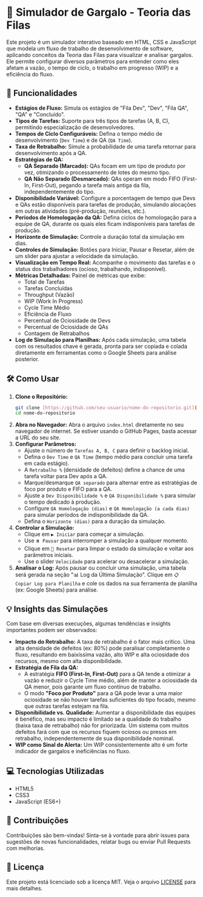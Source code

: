 # 🔄 Simulador de Gargalo - Teoria das Filas

Este projeto é um simulador interativo baseado em HTML, CSS e JavaScript que modela um fluxo de trabalho de desenvolvimento de software, aplicando conceitos da Teoria das Filas para visualizar e analisar gargalos. Ele permite configurar diversos parâmetros para entender como eles afetam a vazão, o tempo de ciclo, o trabalho em progresso (WIP) e a eficiência do fluxo.

## 🚀 Funcionalidades

- **Estágios de Fluxo:** Simula os estágios de "Fila Dev", "Dev", "Fila QA", "QA" e "Concluído".
- **Tipos de Tarefas:** Suporte para três tipos de tarefas (A, B, C), permitindo especialização de desenvolvedores.
- **Tempos de Ciclo Configuráveis:** Defina o tempo médio de desenvolvimento (`Dev Time`) e de QA (`QA Time`).
- **Taxa de Retrabalho:** Simule a probabilidade de uma tarefa retornar para desenvolvimento após a QA.
- **Estratégias de QA:**
  - **QA Separado (Marcado):** QAs focam em um tipo de produto por vez, otimizando o processamento de lotes do mesmo tipo.
  - **QA Não Separado (Desmarcado):** QAs operam em modo FIFO (First-In, First-Out), pegando a tarefa mais antiga da fila, independentemente do tipo.
- **Disponibilidade Variável:** Configure a porcentagem de tempo que Devs e QAs estão disponíveis para tarefas de produção, simulando alocações em outras atividades (pré-produção, reuniões, etc.).
- **Períodos de Homologação da QA:** Defina ciclos de homologação para a equipe de QA, durante os quais eles ficam indisponíveis para tarefas de produção.
- **Horizonte de Simulação:** Controle a duração total da simulação em dias.
- **Controles de Simulação:** Botões para Iniciar, Pausar e Resetar, além de um slider para ajustar a velocidade da simulação.
- **Visualização em Tempo Real:** Acompanhe o movimento das tarefas e o status dos trabalhadores (ocioso, trabalhando, indisponível).
- **Métricas Detalhadas:** Painel de métricas que exibe:
  - Total de Tarefas
  - Tarefas Concluídas
  - Throughput (Vazão)
  - WIP (Work In Progress)
  - Cycle Time Médio
  - Eficiência de Fluxo
  - Percentual de Ociosidade de Devs
  - Percentual de Ociosidade de QAs
  - Contagem de Retrabalhos
- **Log de Simulação para Planilhas:** Após cada simulação, uma tabela com os resultados chave é gerada, pronta para ser copiada e colada diretamente em ferramentas como o Google Sheets para análise posterior.

## 🛠️ Como Usar

1.  **Clone o Repositório:**
    ```bash
    git clone [https://github.com/seu-usuario/nome-do-repositorio.git](https://github.com/seu-usuario/nome-do-repositorio.git)
    cd nome-do-repositorio
    ```
2.  **Abra no Navegador:**
    Abra o arquivo `index.html` diretamente no seu navegador de internet. Se estiver usando o GitHub Pages, basta acessar a URL do seu site.
3.  **Configurar Parâmetros:**
    - Ajuste o número de `Tarefas A, B, C` para definir o backlog inicial.
    - Defina o `Dev Time` e `QA Time` (tempo médio para concluir uma tarefa em cada estágio).
    - A `Retrabalho %` (densidade de defeitos) define a chance de uma tarefa voltar para Dev após a QA.
    - Marque/desmarque `QA separado` para alternar entre as estratégias de foco por produto e FIFO para a QA.
    - Ajuste a `Dev Disponibilidade %` e `QA Disponibilidade %` para simular o tempo dedicado à produção.
    - Configure `QA Homologação (dias)` e `QA Homologação (a cada dias)` para simular períodos de indisponibilidade da QA.
    - Defina o `Horizonte (dias)` para a duração da simulação.
4.  **Controlar a Simulação:**
    - Clique em `▶️ Iniciar` para começar a simulação.
    - Use `⏸️ Pausar` para interromper a simulação a qualquer momento.
    - Clique em `🔄 Resetar` para limpar o estado da simulação e voltar aos parâmetros iniciais.
    - Use o slider `Velocidade` para acelerar ou desacelerar a simulação.
5.  **Analisar o Log:**
    Após pausar ou concluir uma simulação, uma tabela será gerada na seção "📊 Log da Última Simulação". Clique em `📋 Copiar Log para Planilha` e cole os dados na sua ferramenta de planilha (ex: Google Sheets) para análise.

## 💡 Insights das Simulações

Com base em diversas execuções, algumas tendências e insights importantes podem ser observados:

- **Impacto do Retrabalho:** A taxa de retrabalho é o fator mais crítico. Uma alta densidade de defeitos (ex: 80%) pode paralisar completamente o fluxo, resultando em baixíssima vazão, alto WIP e alta ociosidade dos recursos, mesmo com alta disponibilidade.
- **Estratégia de Fila da QA:**
  - A estratégia **FIFO (First-In, First-Out)** para a QA tende a otimizar a vazão e reduzir o Cycle Time médio, além de manter a ociosidade da QA menor, pois garante um fluxo contínuo de trabalho.
  - O modo **"Foco por Produto"** para a QA pode levar a uma maior ociosidade se não houver tarefas suficientes do tipo focado, mesmo que outras tarefas estejam na fila.
- **Disponibilidade vs. Qualidade:** Aumentar a disponibilidade das equipes é benéfico, mas seu impacto é limitado se a qualidade do trabalho (baixa taxa de retrabalho) não for priorizada. Um sistema com muitos defeitos fará com que os recursos fiquem ociosos ou presos em retrabalho, independentemente de sua disponibilidade nominal.
- **WIP como Sinal de Alerta:** Um WIP consistentemente alto é um forte indicador de gargalos e ineficiências no fluxo.

## 💻 Tecnologias Utilizadas

- HTML5
- CSS3
- JavaScript (ES6+)

## 🤝 Contribuições

Contribuições são bem-vindas! Sinta-se à vontade para abrir issues para sugestões de novas funcionalidades, relatar bugs ou enviar Pull Requests com melhorias.

## 📄 Licença

Este projeto está licenciado sob a licença MIT. Veja o arquivo [LICENSE](LICENSE) para mais detalhes.
